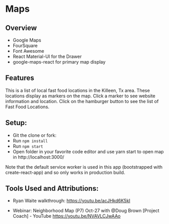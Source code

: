 # Maps

## Overview


* Google Maps
* FourSquare
* Font Awesome 
* React Material-UI for the Drawer
* google-maps-react for primary map display

## Features
This is a list of local fast food locations in the Killeen, Tx area. These locations display as markers on the map. Click a marker to see website information and location. Click on the hamburger button to see the list of Fast Food Locations.

## Setup:
* Git the clone or fork:
* Run `npm install`
* Run `npm start`
* Open folder in your favorite code editor and use yarn start to open map in http://localhost:3000/

Note that the default service worker is used in this app (bootstrapped with create-react-app) and so only works in production build.

## Tools Used and Attributions:
* Ryan Waite walkthrough:
  https://youtu.be/acJHkd6K5kI

* Webinar: Neighborhood Map (P7) Oct-27 with @Doug Brown [Project Coach]  - YouTube
  https://youtu.be/NVAVLCJwAAo

